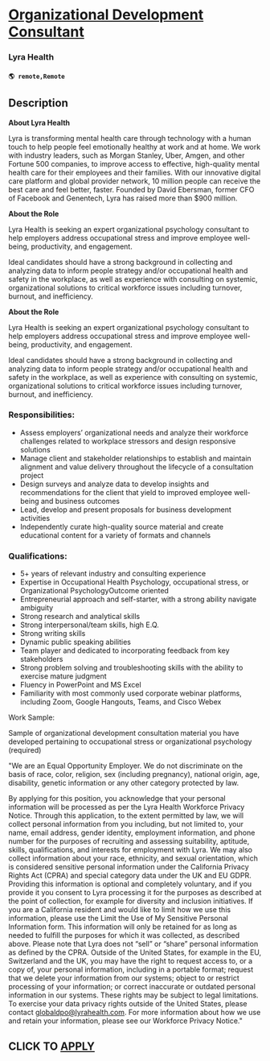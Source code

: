 # [Organizational Development Consultant](https://www.remotewlb.com/apply/organizational-development-consultant-119212)  
### Lyra Health  
#### `🌎 remote,Remote`  

## Description

 **About Lyra Health**

Lyra is transforming mental health care through technology with a human touch to help people feel emotionally healthy at work and at home. We work with industry leaders, such as Morgan Stanley, Uber, Amgen, and other Fortune 500 companies, to improve access to effective, high-quality mental health care for their employees and their families. With our innovative digital care platform and global provider network, 10 million people can receive the best care and feel better, faster. Founded by David Ebersman, former CFO of Facebook and Genentech, Lyra has raised more than $900 million.

  

 **About the Role**

Lyra Health is seeking an expert organizational psychology consultant to help employers address occupational stress and improve employee well-being, productivity, and engagement.

  

Ideal candidates should have a strong background in collecting and analyzing data to inform people strategy and/or occupational health and safety in the workplace, as well as experience with consulting on systemic, organizational solutions to critical workforce issues including turnover, burnout, and inefficiency.

  

 **About the Role**

Lyra Health is seeking an expert organizational psychology consultant to help employers address occupational stress and improve employee well-being, productivity, and engagement.

  

Ideal candidates should have a strong background in collecting and analyzing data to inform people strategy and/or occupational health and safety in the workplace, as well as experience with consulting on systemic, organizational solutions to critical workforce issues including turnover, burnout, and inefficiency.

  

### Responsibilities:

* Assess employers’ organizational needs and analyze their workforce challenges related to workplace stressors and design responsive solutions
* Manage client and stakeholder relationships to establish and maintain alignment and value delivery throughout the lifecycle of a consultation project
* Design surveys and analyze data to develop insights and recommendations for the client that yield to improved employee well-being and business outcomes
* Lead, develop and present proposals for business development activities
* Independently curate high-quality source material and create educational content for a variety of formats and channels

  

### Qualifications:

* 5+ years of relevant industry and consulting experience
* Expertise in Occupational Health Psychology, occupational stress, or Organizational PsychologyOutcome oriented
* Entrepreneurial approach and self-starter, with a strong ability navigate ambiguity
* Strong research and analytical skills
* Strong interpersonal/team skills, high E.Q.
* Strong writing skills
* Dynamic public speaking abilities
* Team player and dedicated to incorporating feedback from key stakeholders
* Strong problem solving and troubleshooting skills with the ability to exercise mature judgment 
* Fluency in PowerPoint and MS Excel
* Familiarity with most commonly used corporate webinar platforms, including Zoom, Google Hangouts, Teams, and Cisco Webex

  

Work Sample:

Sample of organizational development consultation material you have developed pertaining to occupational stress or organizational psychology (required)

  

"We are an Equal Opportunity Employer. We do not discriminate on the basis of race, color, religion, sex (including pregnancy), national origin, age, disability, genetic information or any other category protected by law.

  

By applying for this position, you acknowledge that your personal information will be processed as per the Lyra Health Workforce Privacy Notice. Through this application, to the extent permitted by law, we will collect personal information from you including, but not limited to, your name, email address, gender identity, employment information, and phone number for the purposes of recruiting and assessing suitability, aptitude, skills, qualifications, and interests for employment with Lyra. We may also collect information about your race, ethnicity, and sexual orientation, which is considered sensitive personal information under the California Privacy Rights Act (CPRA) and special category data under the UK and EU GDPR. Providing this information is optional and completely voluntary, and if you provide it you consent to Lyra processing it for the purposes as described at the point of collection, for example for diversity and inclusion initiatives. If you are a California resident and
would like to limit how we use this information, please use the Limit the Use of My Sensitive Personal Information form. This information will only be retained for as long as needed to fulfill the purposes for which it was collected, as described above. Please note that Lyra does not “sell” or “share” personal information as defined by the CPRA. Outside of the United States, for example in the EU, Switzerland and the UK, you may have the right to request access to, or a copy of, your personal information, including in a portable format; request that we delete your information from our systems; object to or restrict processing of your information; or correct inaccurate or outdated personal information in our systems. These rights may be subject to legal limitations. To exercise your data privacy rights outside of the United States, please contact globaldpo@lyrahealth.com. For more information about how we use and retain your information, please see our Workforce Privacy Notice."

  
## CLICK TO [APPLY](https://www.remotewlb.com/apply/organizational-development-consultant-119212)

